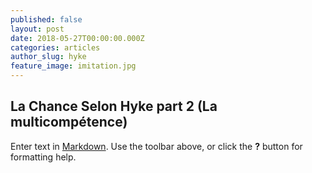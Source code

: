 ```yaml
---
published: false
layout: post
date: 2018-05-27T00:00:00.000Z
categories: articles
author_slug: hyke
feature_image: imitation.jpg
---
```

## La Chance Selon Hyke part 2 (La multicompétence)

Enter text in [Markdown](http://daringfireball.net/projects/markdown/). Use the toolbar above, or click the **?** button for formatting help.
